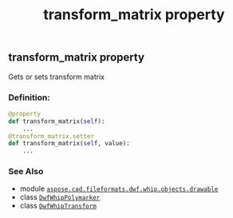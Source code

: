 ﻿---
title: transform_matrix property
second_title: Aspose.CAD for Python via .NET API References
description: 
type: docs
weight: 140
url: /python-net/aspose.cad.fileformats.dwf.whip.objects.drawable/dwfwhippolymarker/transform_matrix/
is_root: false
---

## transform_matrix property


Gets or sets transform matrix
### Definition:
```python
@property
def transform_matrix(self):
    ...
@transform_matrix.setter
def transform_matrix(self, value):
    ...
```

### See Also
* module [`aspose.cad.fileformats.dwf.whip.objects.drawable`](../../)
* class [`DwfWhipPolymarker`](/cad/python-net/aspose.cad.fileformats.dwf.whip.objects.drawable/dwfwhippolymarker)
* class [`DwfWhipTransform`](/cad/python-net/aspose.cad.fileformats.dwf.whip.objects/dwfwhiptransform)
